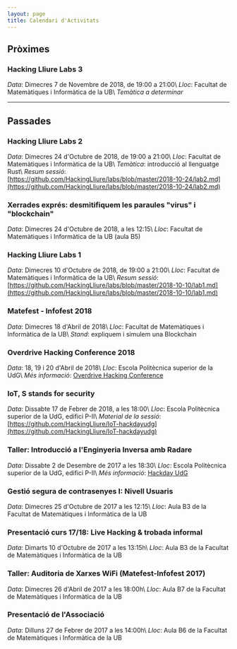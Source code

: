 ```yaml
---
layout: page
title: Calendari d'Activitats
---
```


## Pròximes

### Hacking Lliure Labs 3
_Data_: Dimecres 7 de Novembre de 2018, de 19:00 a 21:00\\
_Lloc_: Facultat de Matemàtiques i Informàtica de la UB\\
_Temàtica a determinar_

---

## Passades

### Hacking Lliure Labs 2
_Data_: Dimecres 24 d'Octubre de 2018, de 19:00 a 21:00\\
_Lloc_: Facultat de Matemàtiques i Informàtica de la UB\\
_Temàtica_: introducció al llenguatge Rust\\
_Resum sessió_: [https://github.com/HackingLliure/labs/blob/master/2018-10-24/lab2.md](https://github.com/HackingLliure/labs/blob/master/2018-10-24/lab2.md)

### Xerrades exprés: desmitifiquem les paraules "virus" i "blockchain"
_Data_: Dimecres 24 d'Octubre de 2018, a les 12:15\\
_Lloc_: Facultat de Matemàtiques i Informàtica de la UB (aula B5)

### Hacking Lliure Labs 1
_Data_: Dimecres 10 d'Octubre de 2018, de 19:00 a 21:00\\
_Lloc_: Facultat de Matemàtiques i Informàtica de la UB\\
_Resum sessió_: [https://github.com/HackingLliure/labs/blob/master/2018-10-10/lab1.md](https://github.com/HackingLliure/labs/blob/master/2018-10-10/lab1.md)

### Matefest - Infofest 2018
_Data_: Dimecres 18 d'Abril de 2018\\
_Lloc_: Facultat de Matemàtiques i Informàtica de la UB\\
_Stand_: expliquem i simulem una Blockchain

### Overdrive Hacking Conference 2018
_Data_: 18, 19 i 20 d'Abril de 2018\\
_Lloc_: Escola Politècnica superior de la UdG\\
_Més informació_: [Overdrive Hacking Conference](http://overdriveconference.com)

### IoT, S stands for security
_Data_: Dissabte 17 de Febrer de 2018, a les 18:00\\
_Lloc_: Escola Politècnica superior de la UdG, edifici P-II\\
_Material de la sessió_: [https://github.com/HackingLliure/IoT-hackdayudg](https://github.com/HackingLliure/IoT-hackdayudg)

### Taller: Introducció a l'Enginyeria Inversa amb Radare
_Data_: Dissabte 2 de Desembre de 2017 a les 18:30\\
_Lloc_: Escola Politècnica superior de la UdG, edifici P-II\\
_Més informació_: [Hackday UdG](https://hackday.mlh.io/University-of-Girona-technical-school)

### Gestió segura de contrasenyes I: Nivell Usuaris
_Data_: Dimecres 25 d'Octubre de 2017 a les 12:15\\
_Lloc_: Aula B3 de la Facultat de Matemàtiques i Informàtica de la UB

### Presentació curs 17/18: Live Hacking & trobada informal
_Data_: Dimarts 10 d'Octubre de 2017 a les 13:15h\\
_Lloc_: Aula B3 de la Facultat de Matemàtiques i Informàtica de la UB

### Taller: Auditoria de Xarxes WiFi (Matefest-Infofest 2017)
_Data_: Dimecres 26 d'Abril de 2017 a les 18:00h\\
_Lloc_: Aula B7 de la Facultat de Matemàtiques i Informàtica de la UB

### Presentació de l'Associació
_Data_: Dilluns 27 de Febrer de 2017 a les 14:00h\\
_Lloc_: Aula B6 de la Facultat de Matemàtiques i Informàtica de la UB
